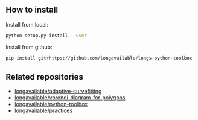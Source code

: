 ## How to install

Install from local:

```bash
python setup.py install --user
```

Install from github:

```bash
pip install git+https://github.com/longavailable/longs-python-toolbox
```

## Related repositories

- [longavailable/adaptive-curvefitting](https://github.com/longavailable/adaptive-curvefitting)
- [longavailable/voronoi-diagram-for-polygons](https://github.com/longavailable/voronoi-diagram-for-polygons)
- [longavailable/python-toolbox](https://github.com/longavailable/python-toolbox)
- [longavailable/practices](https://github.com/longavailable/practices)
